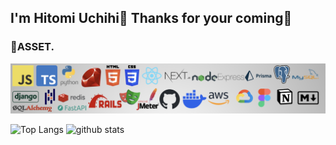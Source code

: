 ## I'm Hitomi Uchihi🙌 Thanks for your coming🎉

### 🌱ASSET.
![no images...](my_asset.png)

<p align="left"> 
  <img alt="Top Langs" height="120px" src="https://github-readme-stats.vercel.app/api/top-langs/?username=hitomiuchihi&layout=compact&show_icons=true&theme=onedark" />
  <img alt="github stats" height="120px" src="https://github-readme-stats.vercel.app/api?username=hitomiuchihi&theme=onedark&show_icons=ture" />
</p>
<!--
**hitomiuchihi/hitomiuchihi** is a ✨ _special_ ✨ repository because its `README.md` (this file) appears on your GitHub profile.

Here are some ideas to get you started:

- 🔭 I’m currently working on ...
- 🌱 I’m currently learning ...
- 👯 I’m looking to collaborate on ...
- 🤔 I’m looking for help with ...
- 💬 Ask me about ...
- 📫 How to reach me: ...
- 😄 Pronouns: ...
- ⚡ Fun fact: ...
-->
